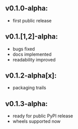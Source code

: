 ## v0.1.0-alpha:
- first public release

## v0.1.[1,2]-alpha:
- bugs fixed
- docs implemented
- readability improved

## v0.1.2-alpha[x]:
- packaging trails

## v0.1.3-alpha:
- ready for public PyPI release
- wheels supported now
